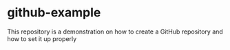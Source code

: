 # github-example
This repository is a demonstration on how to create a GitHub repository and how to set it up properly
